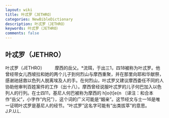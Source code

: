 ```yaml
---
layout: wiki
title: 叶忒罗（JETHRO）
categories: NewBibleDictionary
description: 叶忒罗（JETHRO）
keywords: 叶忒罗（JETHRO）
comments: false
---
```


## 叶忒罗（JETHRO）



叶忒罗（JETHRO）
　　摩西的岳父。*流珥，于出三1，四18被称为叶忒罗。他曾经带女儿西坡拉和她的两个儿子到何烈山与摩西重聚，并在那里向耶和华献祭，感谢祂拯救以色列人脱离埃及人的手。在何烈山，叶忒罗又建议摩西委任不同的人协助他审判百姓案件的工作（出十八）。摩西曾经说服叶忒罗的儿子何巴加入以色列人的行列。在士四11，基尼人何巴被称为摩西的 h]o{t[e{n 〔译注：和合本作“岳父”，小字作“内兄”〕，这个词的广义可能是“姻亲”。这节经文与士一16是唯一证明叶忒罗是基尼人的经节。“叶忒罗”这名字可能有“出类拔萃”的意思。
J.P.U.L.




